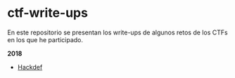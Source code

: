 # ctf-write-ups

En este repositorio se presentan los write-ups de algunos retos de los CTFs en los que he participado.

**2018**

* [Hackdef](https://hackdef.net/home)

